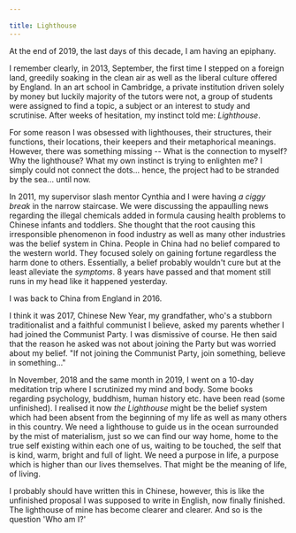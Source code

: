 ```yaml
---
 
title: Lighthouse
--- 
```


At the end of 2019, the last days of this decade, I am having an epiphany. 

I remember clearly, in 2013, September, the first time I stepped on a foreign land, greedily soaking in the clean air as well as the liberal culture offered by England. In an art school in Cambridge, a private institution driven solely by money but luckily majority of the tutors were not, a group of students were assigned to find a topic, a subject or an interest to study and scrutinise. After weeks of hesitation, my instinct told me: _Lighthouse_. 

For some reason I was obsessed with lighthouses, their structures, their functions, their locations, their keepers and their metaphorical meanings. However, there was something missing -- What is the connection to myself? Why the lighthouse? What my own instinct is trying to enlighten me? I simply could not connect the dots... hence, the project had to be stranded by the sea... until now.

In 2011, my supervisor slash mentor Cynthia and I were having _a ciggy break_ in the narrow staircase. We were discussing the appaulling news regarding the illegal chemicals added in formula causing health problems to Chinese infants and toddlers. She thought that the root causing this irresponsible phenomenon in food industry as well as many other industries was the belief system in China. People in China had no belief compared to the western world. They focused solely on gaining fortune regardless the harm done to others. Essentially, a belief probably wouldn't cure but at the least alleviate the _symptoms_. 8 years have passed and that moment still runs in my head like it happened yesterday.

I was back to China from England in 2016.

I think it was 2017, Chinese New Year, my grandfather, who's a stubborn traditionalist and a faithful communist I believe, asked my parents whether I had joined the Communist Party. I was dismissive of course. He then said that the reason he asked was not about joining the Party but was worried about my belief. "If not joining the Communist Party, join something, believe in something..."

In November, 2018 and the same month in 2019, I went on a 10-day meditation trip where I scrutinized my mind and body. Some books regarding psychology, buddhism, human history etc. have been read (some unfinished). I realised it now _the Lighthouse_ might be the belief system which had been absent from the beginning of my life as well as many others in this country. We need a lighthouse to guide us in the ocean surrounded by the mist of materialism, just so we can find our way home, home to the true self existing within each one of us, waiting to be touched, the self that is kind, warm, bright and full of light. We need a purpose in life, a purpose which is higher than our lives themselves. That might be the meaning of life, of living.



I probably should have written this in Chinese, however, this is like the unfinished proposal I was supposed to write in English, now finally finished. The lighthouse of mine has become clearer and clearer. And so is the question 'Who am I?'